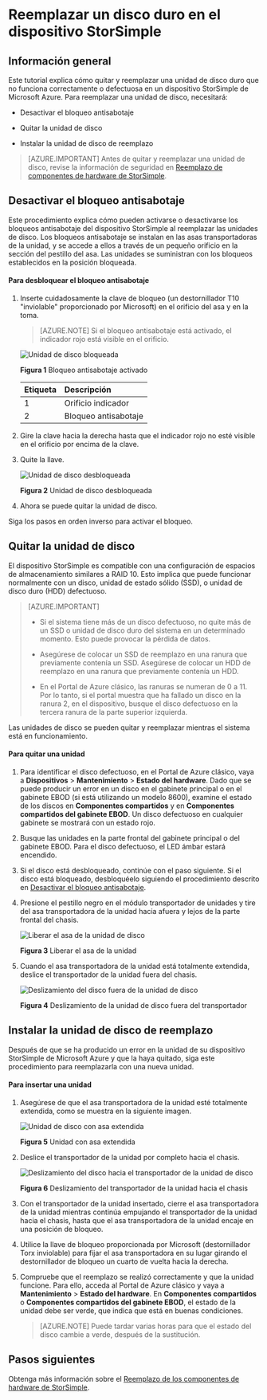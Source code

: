 <properties 
   pageTitle="Reemplazar un disco duro en un dispositivo StorSimple | Microsoft Azure"
   description="Explica cómo reemplazar una unidad de disco en un dispositivo principal de StorSimple o un gabinete EBOD."
   services="storsimple"
   documentationCenter=""
   authors="alkohli"
   manager="carmonm"
   editor="" />
<tags 
   ms.service="storsimple"
   ms.devlang="NA"
   ms.topic="article"
   ms.tgt_pltfrm="NA"
   ms.workload="TBD"
   ms.date="12/02/2015"
   ms.author="alkohli" />

# Reemplazar un disco duro en el dispositivo StorSimple

## Información general

Este tutorial explica cómo quitar y reemplazar una unidad de disco duro que no funciona correctamente o defectuosa en un dispositivo StorSimple de Microsoft Azure. Para reemplazar una unidad de disco, necesitará:

- Desactivar el bloqueo antisabotaje

- Quitar la unidad de disco

- Instalar la unidad de disco de reemplazo

>[AZURE.IMPORTANT] Antes de quitar y reemplazar una unidad de disco, revise la información de seguridad en [Reemplazo de componentes de hardware de StorSimple](storsimple-hardware-component-replacement.md).

## Desactivar el bloqueo antisabotaje

Este procedimiento explica cómo pueden activarse o desactivarse los bloqueos antisabotaje del dispositivo StorSimple al reemplazar las unidades de disco. Los bloqueos antisabotaje se instalan en las asas transportadoras de la unidad, y se accede a ellos a través de un pequeño orificio en la sección del pestillo del asa. Las unidades se suministran con los bloqueos establecidos en la posición bloqueada.

#### Para desbloquear el bloqueo antisabotaje

1. Inserte cuidadosamente la clave de bloqueo (un destornillador T10 "inviolable" proporcionado por Microsoft) en el orificio del asa y en la toma. 

    >[AZURE.NOTE] Si el bloqueo antisabotaje está activado, el indicador rojo está visible en el orificio.

    ![Unidad de disco bloqueada](./media/storsimple-disk-drive-replacement/IC741056.png)

    **Figura 1** Bloqueo antisabotaje activado

    |Etiqueta|Descripción|
    |:----|:----------|
    |1|Orificio indicador|
    |2|Bloqueo antisabotaje|

2. Gire la clave hacia la derecha hasta que el indicador rojo no esté visible en el orificio por encima de la clave.

3. Quite la llave.

    ![Unidad de disco desbloqueada](./media/storsimple-disk-drive-replacement/IC741057.png)

    **Figura 2** Unidad de disco desbloqueada

4. Ahora se puede quitar la unidad de disco.

Siga los pasos en orden inverso para activar el bloqueo.

## Quitar la unidad de disco

El dispositivo StorSimple es compatible con una configuración de espacios de almacenamiento similares a RAID 10. Esto implica que puede funcionar normalmente con un disco, unidad de estado sólido (SSD), o unidad de disco duro (HDD) defectuoso.

>[AZURE.IMPORTANT]
>
>- Si el sistema tiene más de un disco defectuoso, no quite más de un SSD o unidad de disco duro del sistema en un determinado momento. Esto puede provocar la pérdida de datos.
>
>- Asegúrese de colocar un SSD de reemplazo en una ranura que previamente contenía un SSD. Asegúrese de colocar un HDD de reemplazo en una ranura que previamente contenía un HDD.
>
>- En el Portal de Azure clásico, las ranuras se numeran de 0 a 11. Por lo tanto, si el portal muestra que ha fallado un disco en la ranura 2, en el dispositivo, busque el disco defectuoso en la tercera ranura de la parte superior izquierda.

Las unidades de disco se pueden quitar y reemplazar mientras el sistema está en funcionamiento.

#### Para quitar una unidad

1. Para identificar el disco defectuoso, en el Portal de Azure clásico, vaya a **Dispositivos** > **Mantenimiento** > **Estado del hardware**. Dado que se puede producir un error en un disco en el gabinete principal o en el gabinete EBOD (si está utilizando un modelo 8600), examine el estado de los discos en **Componentes compartidos** y en **Componentes compartidos del gabinete EBOD**. Un disco defectuoso en cualquier gabinete se mostrará con un estado rojo.

2. Busque las unidades en la parte frontal del gabinete principal o del gabinete EBOD. Para el disco defectuoso, el LED ámbar estará encendido.

3. Si el disco está desbloqueado, continúe con el paso siguiente. Si el disco está bloqueado, desbloquéelo siguiendo el procedimiento descrito en [Desactivar el bloqueo antisabotaje](#disengage-the-antitamper-lock).

4. Presione el pestillo negro en el módulo transportador de unidades y tire del asa transportadora de la unidad hacia afuera y lejos de la parte frontal del chasis.

    ![Liberar el asa de la unidad de disco](./media/storsimple-disk-drive-replacement/IC741051.png)

    **Figura 3** Liberar el asa de la unidad

5. Cuando el asa transportadora de la unidad está totalmente extendida, deslice el transportador de la unidad fuera del chasis.

    ![Deslizamiento del disco fuera de la unidad de disco](./media/storsimple-disk-drive-replacement/IC741052.png)
    
    **Figura 4** Deslizamiento de la unidad de disco fuera del transportador

## Instalar la unidad de disco de reemplazo

Después de que se ha producido un error en la unidad de su dispositivo StorSimple de Microsoft Azure y que la haya quitado, siga este procedimiento para reemplazarla con una nueva unidad.

#### Para insertar una unidad

1. Asegúrese de que el asa transportadora de la unidad esté totalmente extendida, como se muestra en la siguiente imagen.

    ![Unidad de disco con asa extendida](./media/storsimple-disk-drive-replacement/IC741044.png)

    **Figura 5** Unidad con asa extendida

2. Deslice el transportador de la unidad por completo hacia el chasis.

    ![Deslizamiento del disco hacia el transportador de la unidad de disco](./media/storsimple-disk-drive-replacement/IC741045.png)

    **Figura 6** Deslizamiento del transportador de la unidad hacia el chasis

3. Con el transportador de la unidad insertado, cierre el asa transportadora de la unidad mientras continúa empujando el transportador de la unidad hacia el chasis, hasta que el asa transportadora de la unidad encaje en una posición de bloqueo.

4. Utilice la llave de bloqueo proporcionada por Microsoft (destornillador Torx inviolable) para fijar el asa transportadora en su lugar girando el destornillador de bloqueo un cuarto de vuelta hacia la derecha.

5. Compruebe que el reemplazo se realizó correctamente y que la unidad funcione. Para ello, acceda al Portal de Azure clásico y vaya a **Mantenimiento** > **Estado del hardware**. En **Componentes compartidos** o **Componentes compartidos del gabinete EBOD**, el estado de la unidad debe ser verde, que indica que está en buenas condiciones.

    >[AZURE.NOTE] Puede tardar varias horas para que el estado del disco cambie a verde, después de la sustitución.

## Pasos siguientes

Obtenga más información sobre el [Reemplazo de los componentes de hardware de StorSimple](storsimple-hardware-component-replacement.md).

<!---HONumber=AcomDC_0224_2016-->